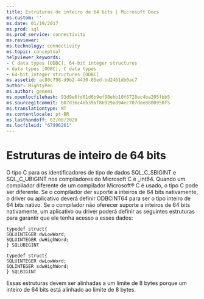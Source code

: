 ```yaml
---
title: Estruturas de inteiro de 64 bits | Microsoft Docs
ms.custom: ''
ms.date: 01/19/2017
ms.prod: sql
ms.prod_service: connectivity
ms.reviewer: ''
ms.technology: connectivity
ms.topic: conceptual
helpviewer_keywords:
- C data types [ODBC], 64-bit integer structures
- data types [ODBC], C data types
- 64-bit integer structures [ODBC]
ms.assetid: ac80c798-d9b2-4430-85ed-bd2461db0ac7
author: MightyPen
ms.author: genemi
ms.openlocfilehash: 93d9e6fd01d6b9ef98ebb10f6728ec4ba205fbb5
ms.sourcegitcommit: b87d36c46b39af8b929ad94ec707dee8800950f5
ms.translationtype: MT
ms.contentlocale: pt-BR
ms.lasthandoff: 02/08/2020
ms.locfileid: "67996261"
---
```

# <a name="64-bit-integer-structures"></a>Estruturas de inteiro de 64 bits
O tipo C para os identificadores de tipo de dados SQL_C_SBIGINT e SQL_C_UBIGINT nos compiladores do Microsoft C é _int64. Quando um compilador diferente de um compilador Microsoft® C é usado, o tipo C pode ser diferente. Se o compilador der suporte a inteiros de 64 bits nativamente, o driver ou aplicativo deverá definir ODBCINT64 para ser o tipo inteiro de 64 bits nativo. Se o compilador não oferecer suporte a inteiros de 64 bits nativamente, um aplicativo ou driver poderá definir as seguintes estruturas para garantir que ele tenha acesso a esses dados:  
  
```  
typedef struct{  
SQLUINTEGER dwLowWord;  
SQLUINTEGER dwHighWord;  
} SQLUBIGINT  
  
typedef struct{  
SQLUINTEGER dwLowWord;  
SQLINTEGER sdwHighWord;  
} SQLBIGINT  
```  
  
 Essas estruturas devem ser alinhadas a um limite de 8 bytes porque um inteiro de 64 bits está alinhado ao limite de 8 bytes.
